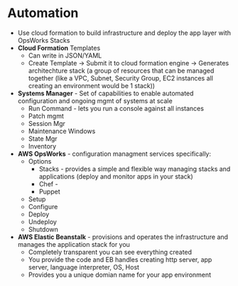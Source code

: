 # Automation

* Use cloud formation to build infrastructure and deploy the app layer with OpsWorks Stacks
* **Cloud Formation** Templates
    * Can write in JSON/YAML
    * Create Template -> Submit it to cloud formation engine -> Generates architechture stack (a group of resources that can be managed together (like a VPC, Subnet, Security Group, EC2 instances all creating an environment would be 1 stack))
* **Systems Manager** - Set of capabilities to enable automated configuration and ongoing mgmt of systems at scale
    * Run Command - lets you run a console against all instances
    * Patch mgmt
    * Session Mgr 
    * Maintenance Windows
    * State Mgr
    * Inventory
* **AWS OpsWorks** - configuration managment services specifically:
    * Options
        * Stacks - provides a simple and flexible way managing stacks and applications (deploy and monitor apps in your stack)
        * Chef - 
        * Puppet
    * Setup
    * Configure
    * Deploy
    * Undeploy
    * Shutdown
* **AWS Elastic Beanstalk** - provisions and operates the infrastructure and manages the application stack for you
    * Completely transparent you can see everything created
    * You provide the code and EB handles creating http server, app server, language interpreter, OS, Host
    * Provides you a unique domian name for your app environment
